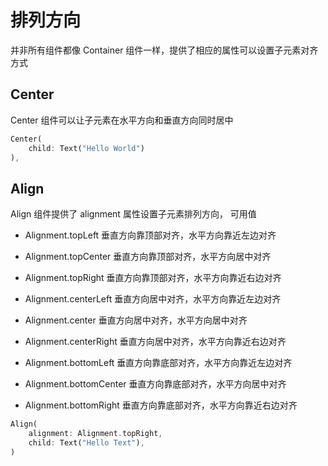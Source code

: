 # 排列方向

并非所有组件都像 Container 组件一样，提供了相应的属性可以设置子元素对齐方式

## Center

Center 组件可以让子元素在水平方向和垂直方向同时居中

```dart
Center(
    child: Text("Hello World")
),
```

## Align

Align 组件提供了 alignment 属性设置子元素排列方向， 可用值

- Alignment.topLeft 垂直方向靠顶部对齐，水平方向靠近左边对齐
- Alignment.topCenter 垂直方向靠顶部对齐，水平方向居中对齐
- Alignment.topRight 垂直方向靠顶部对齐，水平方向靠近右边对齐

- Alignment.centerLeft 垂直方向居中对齐，水平方向靠近左边对齐
- Alignment.center 垂直方向居中对齐，水平方向居中对齐
- Alignment.centerRight 垂直方向居中对齐，水平方向靠近右边对齐

- Alignment.bottomLeft 垂直方向靠底部对齐，水平方向靠近左边对齐
- Alignment.bottomCenter 垂直方向靠底部对齐，水平方向居中对齐
- Alignment.bottomRight 垂直方向靠底部对齐，水平方向靠近右边对齐

```dart
Align(
    alignment: Alignment.topRight,
    child: Text("Hello Text"),
)
```

